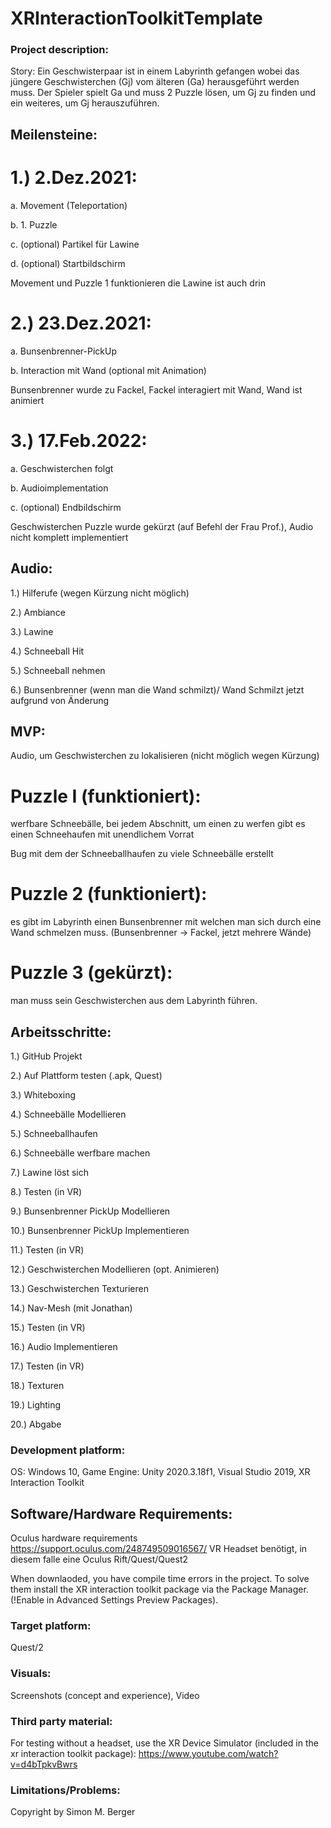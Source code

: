# XRInteractionToolkitTemplate

### Project description: 
Story: Ein Geschwisterpaar ist in einem Labyrinth gefangen wobei das jüngere Geschwisterchen (Gj) vom älteren (Ga) herausgeführt werden muss. Der Spieler spielt Ga und muss 2 Puzzle lösen, um Gj zu finden und ein weiteres, um Gj herauszuführen. 
## Meilensteine: 
# 1.) 2.Dez.2021:

a. Movement (Teleportation)

b. 1. Puzzle

c. (optional) Partikel für Lawine 

d. (optional) Startbildschirm 

Movement und Puzzle 1 funktionieren die Lawine ist auch drin

# 2.) 23.Dez.2021: 
a. Bunsenbrenner-PickUp

b. Interaction mit Wand (optional mit Animation)

Bunsenbrenner wurde zu Fackel, Fackel interagiert mit Wand, Wand ist animiert

# 3.) 17.Feb.2022: 
a. Geschwisterchen folgt 

b. Audioimplementation

c. (optional) Endbildschirm

Geschwisterchen Puzzle wurde gekürzt (auf Befehl der Frau Prof.), Audio nicht komplett implementiert

## Audio: 
1.) Hilferufe (wegen Kürzung nicht möglich)

2.) Ambiance 

3.) Lawine 

4.) Schneeball Hit 

5.) Schneeball nehmen 

6.) Bunsenbrenner (wenn man die Wand schmilzt)/ Wand Schmilzt jetzt aufgrund von Änderung

## MVP: 
Audio, um Geschwisterchen zu lokalisieren (nicht möglich wegen Kürzung)
# Puzzle I (funktioniert):
werfbare Schneebälle, bei jedem Abschnitt, um einen zu werfen gibt es einen Schneehaufen mit unendlichem Vorrat

Bug mit dem der Schneeballhaufen zu viele Schneebälle erstellt

# Puzzle 2 (funktioniert):
es gibt im Labyrinth einen Bunsenbrenner mit welchen man sich durch eine Wand schmelzen muss. (Bunsenbrenner -> Fackel, jetzt mehrere Wände)

# Puzzle 3 (gekürzt):
man muss sein Geschwisterchen aus dem Labyrinth führen. 

## Arbeitsschritte: 
1.) GitHub Projekt

2.) Auf Plattform testen (.apk, Quest) 

3.) Whiteboxing 

4.) Schneebälle Modellieren 

5.) Schneeballhaufen 

6.) Schneebälle werfbare machen 

7.) Lawine löst sich 

8.) Testen (in VR) 

9.) Bunsenbrenner PickUp Modellieren 

10.) Bunsenbrenner PickUp Implementieren 

11.) Testen (in VR) 

12.) Geschwisterchen Modellieren (opt. Animieren) 

13.) Geschwisterchen Texturieren 

14.) Nav-Mesh (mit Jonathan) 

15.) Testen (in VR) 

16.) Audio Implementieren 

17.) Testen (in VR) 

18.) Texturen 

19.) Lighting 

20.) Abgabe


### Development platform: 
OS: Windows 10, Game Engine: Unity 2020.3.18f1, Visual Studio 2019, XR Interaction Toolkit

## Software/Hardware Requirements: 
Oculus hardware requirements https://support.oculus.com/248749509016567/
VR Headset benötigt, in diesem falle eine Oculus Rift/Quest/Quest2 

When downlaoded, you have compile time errors in the project. To solve them install the XR interaction toolkit package via the Package Manager. (!Enable in Advanced Settings Preview Packages).

### Target platform: 
Quest/2

### Visuals: 
Screenshots (concept and experience), Video

### Third party material: 
For testing without a headset, use the XR Device Simulator (included in the xr interaction toolkit package):  https://www.youtube.com/watch?v=d4bTpkvBwrs

### Limitations/Problems: 

Copyright by Simon M. Berger
